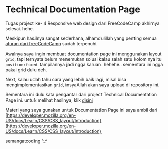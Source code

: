 # Technical Documentation Page

Tugas project ke- 4 Responsive web design dari FreeCodeCamp akhirnya selesai. hehe.

Meskipun hasilnya sangat sederhana, alhamdulillah yang penting semua [aturan dari freeCodeCamp](https://www.freecodecamp.org/learn/responsive-web-design/responsive-web-design-projects/build-a-technical-documentation-page) sudah terpenuhi.

Awalnya saya ingin membuat documentation page ini menggunakan layout `grid`, tapi ternyata belum menemukan solusi kalau salah satu kolom nya itu `position:fixed`. tampilannya jadi ngga karuan. hehehe.. sementara ini ngga pakai grid dulu deh. 

Next, kalau udah tahu cara yang lebih baik lagi, misal bisa mengimplementasikan `grid`, insyaAllah akan saya upload di repository ini.

Sementara ini dulu kata pengantar dari project Technical Documentation Page ini. untuk melihat hasilnya, klik [disini](https://fitrifityanto.github.io/technical-documentation-page-fcc/documentation.html)

Materi yang saya gunakan untuk Documentation Page ini saya ambil dari [https://developer.mozilla.org/en-US/docs/Learn/CSS/CSS_layout/Introduction](https://developer.mozilla.org/en-US/docs/Learn/CSS/CSS_layout/Introduction)

semangatcoding ^_^